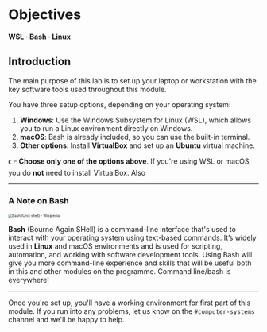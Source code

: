 # Objectives

**WSL · Bash · Linux**

## Introduction

The main purpose of this lab is to set up your laptop or workstation with the key software tools used throughout this module.

You have three setup options, depending on your operating system:

1. **Windows**: Use the Windows Subsystem for Linux (WSL), which allows you to run a Linux environment directly on Windows.
2. **macOS**: Bash is already included, so you can use the built-in terminal.
3. **Other options**: Install **VirtualBox** and set up an **Ubuntu** virtual machine.

👉 **Choose only one of the options above**. If you're using WSL or macOS, you do **not** need to install VirtualBox. Also 

------

### A Note on Bash

<img src="https://upload.wikimedia.org/wikipedia/commons/thumb/8/82/Gnu-bash-logo.svg/1200px-Gnu-bash-logo.svg.png" alt="Bash (Unix shell) - Wikipedia" style="zoom:50%;" />

**Bash** (Bourne Again SHell) is a command-line interface that's used to interact with your operating system using text-based commands. It’s widely used in **Linux** and macOS environments and is used for scripting, automation, and working with software development tools. Using Bash will give you more command-line experience and skills that will be useful both in this and other modules on the programme. Command line/bash is everywhere!

------

Once you're set up, you'll have a working environment for first part of this module. If you run into any problems, let us know on the `#computer-systems` channel and we'll be happy to help.
